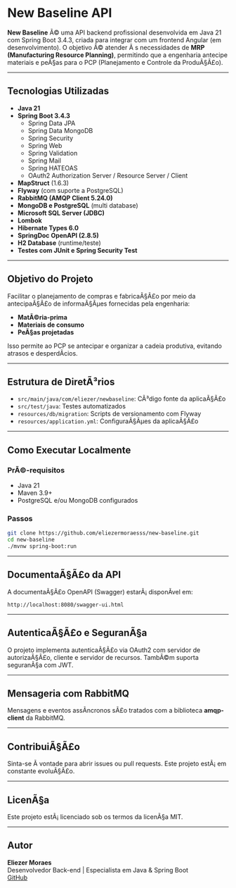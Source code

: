 
# New Baseline API

**New Baseline** Ã© uma API backend profissional desenvolvida em Java 21 com Spring Boot 3.4.3, criada para integrar com um frontend Angular (em desenvolvimento). O objetivo Ã© atender Ã s necessidades de **MRP (Manufacturing Resource Planning)**, permitindo que a engenharia antecipe materiais e peÃ§as para o PCP (Planejamento e Controle da ProduÃ§Ã£o).

---

## Tecnologias Utilizadas

- **Java 21**
- **Spring Boot 3.4.3**
  - Spring Data JPA
  - Spring Data MongoDB
  - Spring Security
  - Spring Web
  - Spring Validation
  - Spring Mail
  - Spring HATEOAS
  - OAuth2 Authorization Server / Resource Server / Client
- **MapStruct** (1.6.3)
- **Flyway** (com suporte a PostgreSQL)
- **RabbitMQ (AMQP Client 5.24.0)**
- **MongoDB e PostgreSQL** (multi database)
- **Microsoft SQL Server (JDBC)**
- **Lombok**
- **Hibernate Types 6.0**
- **SpringDoc OpenAPI (2.8.5)**
- **H2 Database** (runtime/teste)
- **Testes com JUnit e Spring Security Test**

---

## Objetivo do Projeto

Facilitar o planejamento de compras e fabricaÃ§Ã£o por meio da antecipaÃ§Ã£o de informaÃ§Ãµes fornecidas pela engenharia:

- **MatÃ©ria-prima**
- **Materiais de consumo**
- **PeÃ§as projetadas**

Isso permite ao PCP se antecipar e organizar a cadeia produtiva, evitando atrasos e desperdÃ­cios.

---

## Estrutura de DiretÃ³rios

- `src/main/java/com/eliezer/newbaseline`: CÃ³digo fonte da aplicaÃ§Ã£o
- `src/test/java`: Testes automatizados
- `resources/db/migration`: Scripts de versionamento com Flyway
- `resources/application.yml`: ConfiguraÃ§Ãµes da aplicaÃ§Ã£o

---

## Como Executar Localmente

### PrÃ©-requisitos

- Java 21
- Maven 3.9+
- PostgreSQL e/ou MongoDB configurados

### Passos

```bash
git clone https://github.com/eliezermoraesss/new-baseline.git
cd new-baseline
./mvnw spring-boot:run
```

---

## DocumentaÃ§Ã£o da API

A documentaÃ§Ã£o OpenAPI (Swagger) estarÃ¡ disponÃ­vel em:

```
http://localhost:8080/swagger-ui.html
```

---

## AutenticaÃ§Ã£o e SeguranÃ§a

O projeto implementa autenticaÃ§Ã£o via OAuth2 com servidor de autorizaÃ§Ã£o, cliente e servidor de recursos. TambÃ©m suporta seguranÃ§a com JWT.

---

## Mensageria com RabbitMQ

Mensagens e eventos assÃ­ncronos sÃ£o tratados com a biblioteca **amqp-client** da RabbitMQ.

---

## ContribuiÃ§Ã£o

Sinta-se Ã  vontade para abrir issues ou pull requests. Este projeto estÃ¡ em constante evoluÃ§Ã£o.

---

## LicenÃ§a

Este projeto estÃ¡ licenciado sob os termos da licenÃ§a MIT.

---

## Autor

**Eliezer Moraes**  
Desenvolvedor Back-end | Especialista em Java & Spring Boot  
[GitHub](https://github.com/eliezermoraesss)
